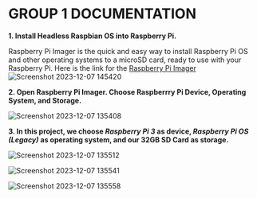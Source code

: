 # GROUP 1 DOCUMENTATION

**1. Install Headless Raspbian OS into Raspberry Pi.** 

Raspberry Pi Imager is the quick and easy way to install Raspberry Pi OS and other operating systems to a microSD card, ready to use with your Raspberry Pi.
Here is the link for the [Raspberry Pi Imager](https://www.raspberrypi.com/software/)
![Screenshot 2023-12-07 145420](https://github.com/kentzyyo/INFO-ASSURANCE/assets/61936205/e2574685-2757-4d49-a721-188f7f518d8a)

**2. Open Raspberry Pi Imager. Choose Raspberrry Pi Device, Operating System, and Storage.**

![Screenshot 2023-12-07 135408](https://github.com/kentzyyo/INFO-ASSURANCE/assets/61936205/ca526d3e-fe83-4ab8-bef8-6a7b401f41e4)

**3. In this project, we choose _Raspberry Pi 3_ as device, _Raspberry Pi OS (Legacy)_ as operating system, and our 32GB SD Card as storage.**

![Screenshot 2023-12-07 135512](https://github.com/kentzyyo/INFO-ASSURANCE/assets/61936205/9e5fe390-dc24-4570-9de6-0588a0fa450a)

![Screenshot 2023-12-07 135541](https://github.com/kentzyyo/INFO-ASSURANCE/assets/61936205/5d91f9da-4a42-40e0-a2b4-148fe5e9640d)

![Screenshot 2023-12-07 135558](https://github.com/kentzyyo/INFO-ASSURANCE/assets/61936205/95cc7542-6144-4873-b516-4fb3a3f675a0)
